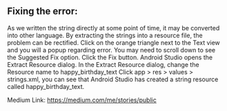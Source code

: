 ## Fixing the error:
As we written the string directly at some point of time, it may be converted into other language. By extracting the strings into a resource file, the problem can be rectified.
Click on the orange triangle next to the Text view and you will a popup regarding error. You may need to scroll down to see the Suggested Fix option.
Click the Fix button. Android Studio opens the Extract Resource dialog. In the Extract Resource dialog, change the Resource name to happy_birthday_text
Click app > res > values > strings.xml, you can see that Android Studio has created a string resource called happy_birthday_text.


Medium Link: https://medium.com/me/stories/public
